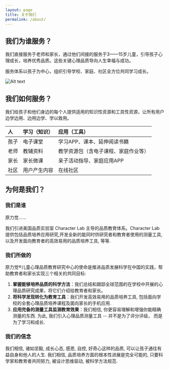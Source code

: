 ```yaml
---
layout: page
title: 关于我们
permalink: /about/
---
```


## 我们为谁服务？

我们直接服务于老师和家长，通过他们间接的服务于3——15岁儿童，引导孩子心理成长，培养优秀品质。这些关键心理品质导向人生幸福与成功。

服务体系以孩子为中心，组织引导学校、家庭、社区全方位共同学习成长。

![Alt text]({{site.baseurl}}/assets/server_system.png)

## 我们如何服务？

我们给孩子和他们身边的每个人提供适用的知识性资源和工具性资源，让所有用户边学边用、边用边学、学以致用。

| 人      |学习（知识）  |应用（工具）   |
| :-------- | :--------| :-- |
| 孩子   | 电子课堂 |  学习APP、课本、延伸阅读书籍  |
| 老师   | 教辅资料 |  教学资源包（含电子课程、家庭作业等）|
| 家长   | 家长微课 |  亲子活动指导、家庭应用APP  |
| 社区   | 用户产生内容 |  在线社区  |


## 为何是我们？

### 我们是谁

原力觉......

我们引进美国品质实验室 Character Lab 主导的品质教育体系。Character Lab 提供包括品质培养应用研究,开发全新的能同时供研究者和教育者使用的测量工具, 以及开发面向教育者的高效易用的品质培养工具, 等等. 

### 我们所做的

原力觉®儿童心理品质教育研究中心的使命是推进品质发展科学在中国的实践，帮助教育者和家长实现三个相关的共同目标:

1. __掌握能够培养品质的科学方法__：我们总结和跟踪全球范围的在学校中开展的心理品质研究成果，将它们介绍给教育者和家长。
2. __将科学发现转化为教育工具__：我们开发高效易用的品质培养工具, 包括面向学校的全套心理品质培养课程及面向家长的手机应用.
3. __应用完备的测量工具监测教育效果__：我们相信, 你更容易理解和增强你能精确测量的东西. 为此, 我们引入心理品质测量工具 -- 并不是为了评分评级， 而是为了学习和成长.

### 我们的信念

我们相信, 诸如坚毅, 成长心态, 感恩, 自控, 好奇心这样的品质, 可以让孩子通往有益自身和他人的人生. 我们相信, 品质培养方面的根本性进展是完全可能的, 只要科学家和教育者共同努力, 被设计思维驱动, 被科学方法规范.








